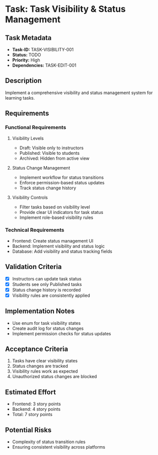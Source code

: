 # Task: Task Visibility & Status Management

## Task Metadata
- **Task-ID:** TASK-VISIBILITY-001
- **Status:** TODO
- **Priority:** High
- **Dependencies:** TASK-EDIT-001

## Description
Implement a comprehensive visibility and status management system for learning tasks.

## Requirements

### Functional Requirements
1. Visibility Levels
   - Draft: Visible only to instructors
   - Published: Visible to students
   - Archived: Hidden from active view

2. Status Change Management
   - Implement workflow for status transitions
   - Enforce permission-based status updates
   - Track status change history

3. Visibility Controls
   - Filter tasks based on visibility level
   - Provide clear UI indicators for task status
   - Implement role-based visibility rules

### Technical Requirements
- Frontend: Create status management UI
- Backend: Implement visibility and status logic
- Database: Add visibility and status tracking fields

## Validation Criteria
- [x] Instructors can update task status
- [x] Students see only Published tasks
- [x] Status change history is recorded
- [x] Visibility rules are consistently applied

## Implementation Notes
- Use enum for task visibility states
- Create audit log for status changes
- Implement permission checks for status updates

## Acceptance Criteria
1. Tasks have clear visibility states
2. Status changes are tracked
3. Visibility rules work as expected
4. Unauthorized status changes are blocked

## Estimated Effort
- Frontend: 3 story points
- Backend: 4 story points
- Total: 7 story points

## Potential Risks
- Complexity of status transition rules
- Ensuring consistent visibility across platforms
